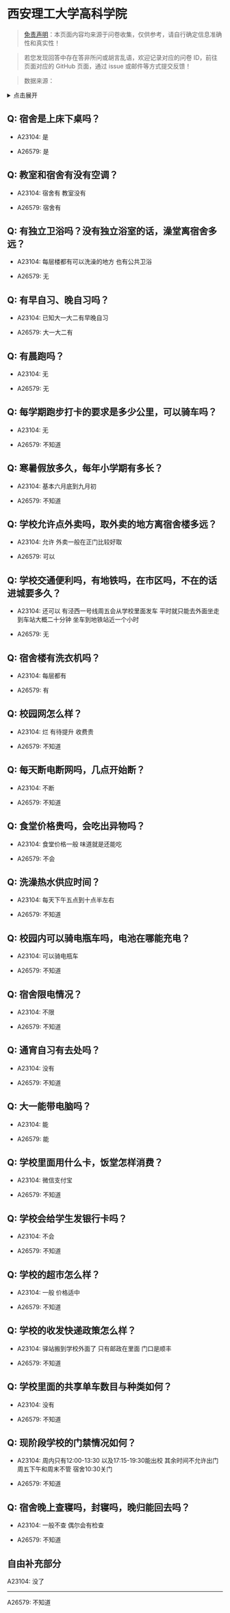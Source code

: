 # 西安理工大学高科学院

> [免责声明](https://colleges.chat/#_3)：本页面内容均来源于问卷收集，仅供参考，请自行确定信息准确性和真实性！

> 若您发现回答中存在答非所问或胡言乱语，欢迎记录对应的问卷 ID，前往页面对应的 GitHub 页面，通过 issue 或邮件等方式提交反馈！

> 数据来源：

<details><summary>点击展开</summary>
<ul>
<li>A23104: 匿名 (2024 年 06 月)</li>
<li>A26579: 匿名 (2024 年 08 月)</li>
</ul>
</details>

## Q: 宿舍是上床下桌吗？

- A23104: 是

- A26579: 是

## Q: 教室和宿舍有没有空调？

- A23104: 宿舍有 教室没有

- A26579: 宿舍有

## Q: 有独立卫浴吗？没有独立浴室的话，澡堂离宿舍多远？

- A23104: 每层楼都有可以洗澡的地方 也有公共卫浴

- A26579: 无

## Q: 有早自习、晚自习吗？

- A23104: 已知大一大二有早晚自习

- A26579: 大一大二有

## Q: 有晨跑吗？

- A23104: 无

- A26579: 无

## Q: 每学期跑步打卡的要求是多少公里，可以骑车吗？

- A23104: 无

- A26579: 不知道

## Q: 寒暑假放多久，每年小学期有多长？

- A23104: 基本六月底到九月初

- A26579: 不知道

## Q: 学校允许点外卖吗，取外卖的地方离宿舍楼多远？

- A23104: 允许 外卖一般在正门比较好取

- A26579: 可以

## Q: 学校交通便利吗，有地铁吗，在市区吗，不在的话进城要多久？

- A23104: 还可以 有泾西一号线周五会从学校里面发车 平时就只能去外面坐走到车站大概二十分钟 坐车到地铁站近一个小时

- A26579: 无

## Q: 宿舍楼有洗衣机吗？

- A23104: 每层都有

- A26579: 有

## Q: 校园网怎么样？

- A23104: 烂 有待提升 收费贵

- A26579: 不知道

## Q: 每天断电断网吗，几点开始断？

- A23104: 不断

- A26579: 不知道

## Q: 食堂价格贵吗，会吃出异物吗？

- A23104: 食堂价格一般 味道就是还能吃

- A26579: 不会

## Q: 洗澡热水供应时间？

- A23104: 每天下午五点到十点半左右

- A26579: 不知道

## Q: 校园内可以骑电瓶车吗，电池在哪能充电？

- A23104: 可以骑电瓶车

- A26579: 不知道

## Q: 宿舍限电情况？

- A23104: 不限

- A26579: 不知道

## Q: 通宵自习有去处吗？

- A23104: 没有

- A26579: 不知道

## Q: 大一能带电脑吗？

- A23104: 能

- A26579: 能

## Q: 学校里面用什么卡，饭堂怎样消费？

- A23104: 微信支付宝

- A26579: 不知道

## Q: 学校会给学生发银行卡吗？

- A23104: 不会

- A26579: 不知道

## Q: 学校的超市怎么样？

- A23104: 一般 价格适中

- A26579: 不知道

## Q: 学校的收发快递政策怎么样？

- A23104: 驿站搬到学校外面了 只有邮政在里面 门口是顺丰

- A26579: 不知道

## Q: 学校里面的共享单车数目与种类如何？

- A23104: 没有

- A26579: 不知道

## Q: 现阶段学校的门禁情况如何？

- A23104: 周内只有12:00-13:30 以及17:15-19:30能出校 其余时间不允许出门 周五下午和周末不管 宿舍10:30关门

- A26579: 不知道

## Q: 宿舍晚上查寝吗，封寝吗，晚归能回去吗？

- A23104: 一般不查 偶尔会有检查

- A26579: 不知道

## 自由补充部分

A23104: 没了

***

A26579: 不知道